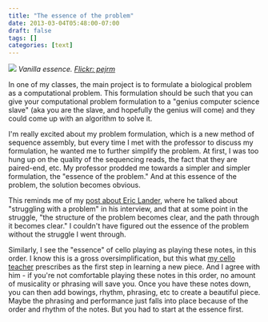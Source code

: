 ```yaml
---
title: "The essence of the problem"
date: 2013-03-04T05:48:00-07:00
draft: false
tags: []
categories: [text]
---
```



![](http://farm6.staticflickr.com/5071/7233714460_7c670fd26b_z.jpg)
*Vanilla essence. [Flickr: pejrm](http://www.flickr.com/photos/pejrm/7233714460/)*

In one of my classes, the main project is to formulate a biological problem as a computational problem. This formulation should be such that you can give your computational problem formulation to a "genius computer science slave" (aka you are the slave, and hopefully the genius will come) and they could come up with an algorithm to solve it.

I'm really excited about my problem formulation, which is a new method of sequence assembly, but every time I met with the professor to discuss my formulation, he wanted me to further simplify the problem. At first, I was too hung up on the quality of the sequencing reads, the fact that they are paired-end, etc. My professor prodded me towards a simpler and simpler formulation, the "essence of the problem." And at this essence of the problem, the solution becomes obvious.

This reminds me of my [post about Eric Lander](http://blog.olgabotvinnik.com/post/30674921280/how-to-be-fabulously-successful-eric-lander), where he talked about "struggling with a problem" in his interview, and that at some point in the struggle, "the structure of the problem becomes clear, and the path through it becomes clear." I couldn't have figured out the essence of the problem without the struggle I went through.

Similarly, I see the "essence" of cello playing as playing these notes, in this order. I know this is a gross oversimplification, but this what [my cello teacher](http://www.celloloft.com/) prescribes as the first step in learning a new piece. And I agree with him - if you're not comfortable playing these notes in this order, no amount of musicality or phrasing will save you. Once you have these notes down, you can then add bowings, rhythm, phrasing, etc to create a beautiful piece. Maybe the phrasing and performance just falls into place because of the order and rhythm of the notes. But you had to start at the essence first.
